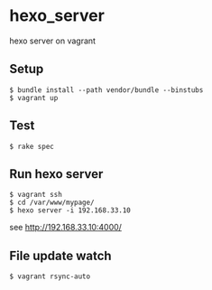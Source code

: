 # hexo_server
hexo server on vagrant

## Setup

```sh-session
$ bundle install --path vendor/bundle --binstubs
$ vagrant up
```

## Test

```sh-session
$ rake spec
```

## Run hexo server

```sh-session
$ vagrant ssh
$ cd /var/www/mypage/
$ hexo server -i 192.168.33.10
```

see http://192.168.33.10:4000/

## File update watch

```sh-sessio
$ vagrant rsync-auto
```
